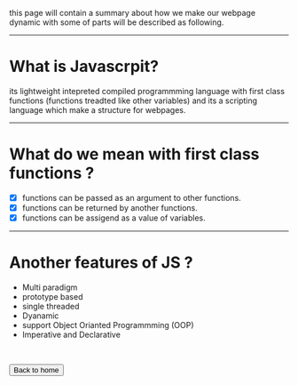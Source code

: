 this page will contain a summary about how we make our webpage dynamic with some of parts will be described as following.

___
# What is Javascrpit?

its lightweight intepreted compiled programmming language with first class functions (functions treadted like other variables) and its a scripting language which make a structure for webpages.

___
# What do we mean with first class functions ?

- [x] functions can be passed as an argument to other functions.
- [x] functions can be returned by another functions.
- [x] functions can be assigend as a value of variables.

___
# Another features of JS ?

- Multi paradigm
- prototype based
- single threaded
- Dyanamic
- support Object Orianted Programmming (OOP)
- Imperative and Declarative

<br>

<button name="button" onclick="https://jehadabuawwad.github.io/reading-notes/">Back to home</button>